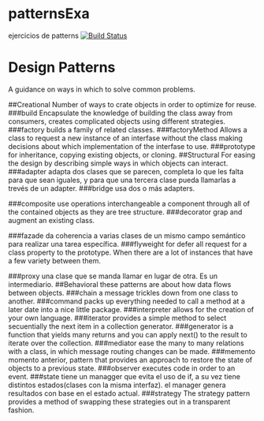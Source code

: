 # patternsExa
ejercicios de patterns
[![Build Status](https://travis-ci.org/rogithub/jimenez-http-communication.svg?branch=importclasses)](https://travis-ci.org/rogithub/jimenez-http-communication)

# Design Patterns
A guidance on ways in which to solve common problems.

##Creational 
Number of ways to crate objects in order to optimize for reuse.
###build
Encapsulate the knowledge of building the class away from consumers, creates complicated objects using different strategies.
###factory
builds a family of related classes.
###factoryMethod
Allows a class to request a new instance of an interfase without the class making decisions about which implementation of the interfase to use.
###prototype
for inheritance, copying existing objects, or cloning.
##Structural
For easing the design by describing simple ways in which objects can interact.
###adapter
adapta dos clases que se parecen, completa lo que les falta para que sean iguales, y para que una tercera clase pueda llamarlas a trevés de un adapter.
###bridge
usa dos o más adapters.

###composite
use  operations interchangeable  a component through all of the contained objects as they are tree structure.
###decorator
grap and augment an existing class.

###fazade
da coherencia a varias clases de un mismo campo semántico para realizar una tarea específica.
###flyweight
for defer all request for a class property to the prototype. When there are a lot of instances that have a few variety between them. 

###proxy
una clase que se manda llamar en lugar de otra. Es un intermediario.
##Behavioral
these patterns are about how data flows between objects.
###chain
a message trickles down from one class to another.
###command
packs up everything needed to call a method at a later date into a nice little package.
###interpreter
allows for the creation of your own language.
###iterator
provides a simple method to select secuentially the next item in a collection generator.
###generator 
is a function that yields many returns and you can apply next() to the result to iterate over the collection.
###mediator
ease the many to many  relations with a class, in which message routing changes can be made.
###memento
momento anterior, pattern that provides an approach to restore the state of objects to a previous state.
###observer
executes code in order to an event.
###state
tiene un managger que evita el uso de if, a su vez tiene distintos estados(clases con la misma interfaz). el manager genera resultados con base en el estado actual.
###strategy
The strategy pattern provides a method of swapping these strategies out in a transparent fashion.
